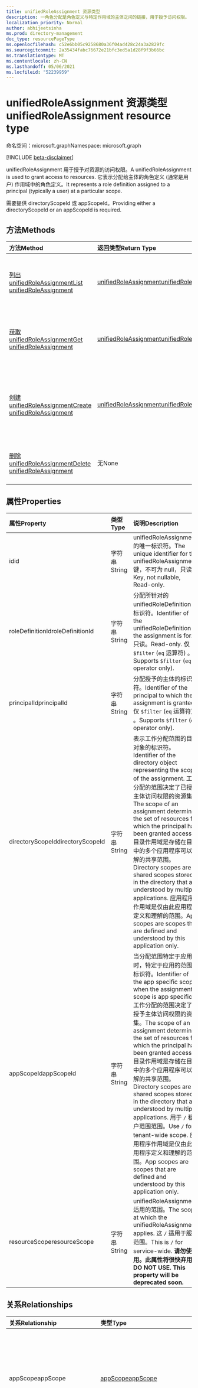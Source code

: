 ```yaml
---
title: unifiedRoleAssignment 资源类型
description: 一角色分配是角色定义与特定作用域的主体之间的链接，用于授予访问权限。
localization_priority: Normal
author: abhijeetsinha
ms.prod: directory-management
doc_type: resourcePageType
ms.openlocfilehash: c52e6bb05c9258680a36f04ad428c24a3a2829fc
ms.sourcegitcommit: 2a35434fabc76672e21bfc3ed5a1d28f9f3b66bc
ms.translationtype: MT
ms.contentlocale: zh-CN
ms.lasthandoff: 05/06/2021
ms.locfileid: "52239959"
---
```

# <a name="unifiedroleassignment-resource-type"></a><span data-ttu-id="0d5d6-103">unifiedRoleAssignment 资源类型</span><span class="sxs-lookup"><span data-stu-id="0d5d6-103">unifiedRoleAssignment resource type</span></span>

<span data-ttu-id="0d5d6-104">命名空间：microsoft.graph</span><span class="sxs-lookup"><span data-stu-id="0d5d6-104">Namespace: microsoft.graph</span></span>

[!INCLUDE [beta-disclaimer](../../includes/beta-disclaimer.md)]

<span data-ttu-id="0d5d6-105">unifiedRoleAssignment 用于授予对资源的访问权限。</span><span class="sxs-lookup"><span data-stu-id="0d5d6-105">A unifiedRoleAssignment is used to grant access to resources.</span></span> <span data-ttu-id="0d5d6-106">它表示分配给主体的角色定义 (通常是用户) 作用域中的角色定义。</span><span class="sxs-lookup"><span data-stu-id="0d5d6-106">It represents a role definition assigned to a principal (typically a user) at a particular scope.</span></span>

<span data-ttu-id="0d5d6-107">需要提供 directoryScopeId 或 appScopeId。</span><span class="sxs-lookup"><span data-stu-id="0d5d6-107">Providing either a directoryScopeId or an appScopeId is required.</span></span>

## <a name="methods"></a><span data-ttu-id="0d5d6-108">方法</span><span class="sxs-lookup"><span data-stu-id="0d5d6-108">Methods</span></span>

| <span data-ttu-id="0d5d6-109">方法</span><span class="sxs-lookup"><span data-stu-id="0d5d6-109">Method</span></span>       | <span data-ttu-id="0d5d6-110">返回类型</span><span class="sxs-lookup"><span data-stu-id="0d5d6-110">Return Type</span></span> | <span data-ttu-id="0d5d6-111">说明</span><span class="sxs-lookup"><span data-stu-id="0d5d6-111">Description</span></span> |
|:-------------|:------------|:------------|
| [<span data-ttu-id="0d5d6-112">列出 unifiedRoleAssignment</span><span class="sxs-lookup"><span data-stu-id="0d5d6-112">List unifiedRoleAssignment</span></span>](../api/rbacapplication-list-roleassignments.md) | [<span data-ttu-id="0d5d6-113">unifiedRoleAssignment</span><span class="sxs-lookup"><span data-stu-id="0d5d6-113">unifiedRoleAssignment</span></span>](unifiedroleassignment.md) | <span data-ttu-id="0d5d6-114">读取 unifiedRoleAssignment 对象及其属性的列表。</span><span class="sxs-lookup"><span data-stu-id="0d5d6-114">Read a list of unifiedRoleAssignment objects and their properties.</span></span> |
| [<span data-ttu-id="0d5d6-115">获取 unifiedRoleAssignment</span><span class="sxs-lookup"><span data-stu-id="0d5d6-115">Get unifiedRoleAssignment</span></span>](../api/unifiedroleassignment-get.md) | [<span data-ttu-id="0d5d6-116">unifiedRoleAssignment</span><span class="sxs-lookup"><span data-stu-id="0d5d6-116">unifiedRoleAssignment</span></span>](unifiedroleassignment.md) | <span data-ttu-id="0d5d6-117">读取 unifiedRoleAssignment 对象的属性和关系。</span><span class="sxs-lookup"><span data-stu-id="0d5d6-117">Read properties and relationships of unifiedRoleAssignment object.</span></span> |
| [<span data-ttu-id="0d5d6-118">创建 unifiedRoleAssignment</span><span class="sxs-lookup"><span data-stu-id="0d5d6-118">Create unifiedRoleAssignment</span></span>](../api/rbacapplication-post-roleassignments.md) | [<span data-ttu-id="0d5d6-119">unifiedRoleAssignment</span><span class="sxs-lookup"><span data-stu-id="0d5d6-119">unifiedRoleAssignment</span></span>](unifiedroleassignment.md) | <span data-ttu-id="0d5d6-120">通过发布到 roleAssignment 集合创建新的 unifiedRoleAssignment。</span><span class="sxs-lookup"><span data-stu-id="0d5d6-120">Create a new unifiedRoleAssignment by posting to the roleAssignment collection.</span></span> |
| [<span data-ttu-id="0d5d6-121">删除 unifiedRoleAssignment</span><span class="sxs-lookup"><span data-stu-id="0d5d6-121">Delete unifiedRoleAssignment</span></span>](../api/unifiedroleassignment-delete.md) | <span data-ttu-id="0d5d6-122">无</span><span class="sxs-lookup"><span data-stu-id="0d5d6-122">None</span></span> | <span data-ttu-id="0d5d6-123">删除 unifiedRoleAssignment 对象。</span><span class="sxs-lookup"><span data-stu-id="0d5d6-123">Delete unifiedRoleAssignment object.</span></span> |

## <a name="properties"></a><span data-ttu-id="0d5d6-124">属性</span><span class="sxs-lookup"><span data-stu-id="0d5d6-124">Properties</span></span>

| <span data-ttu-id="0d5d6-125">属性</span><span class="sxs-lookup"><span data-stu-id="0d5d6-125">Property</span></span>     | <span data-ttu-id="0d5d6-126">类型</span><span class="sxs-lookup"><span data-stu-id="0d5d6-126">Type</span></span>        | <span data-ttu-id="0d5d6-127">说明</span><span class="sxs-lookup"><span data-stu-id="0d5d6-127">Description</span></span> |
|:-------------|:------------|:------------|
|<span data-ttu-id="0d5d6-128">id</span><span class="sxs-lookup"><span data-stu-id="0d5d6-128">id</span></span>|<span data-ttu-id="0d5d6-129">字符串</span><span class="sxs-lookup"><span data-stu-id="0d5d6-129">String</span></span>| <span data-ttu-id="0d5d6-130">unifiedRoleAssignment 的唯一标识符。</span><span class="sxs-lookup"><span data-stu-id="0d5d6-130">The unique identifier for the unifiedRoleAssignment.</span></span> <span data-ttu-id="0d5d6-131">键，不可为 null，只读。</span><span class="sxs-lookup"><span data-stu-id="0d5d6-131">Key, not nullable, Read-only.</span></span> |
|<span data-ttu-id="0d5d6-132">roleDefinitionId</span><span class="sxs-lookup"><span data-stu-id="0d5d6-132">roleDefinitionId</span></span>|<span data-ttu-id="0d5d6-133">字符串</span><span class="sxs-lookup"><span data-stu-id="0d5d6-133">String</span></span>| <span data-ttu-id="0d5d6-134">分配所针对的 unifiedRoleDefinition 的标识符。</span><span class="sxs-lookup"><span data-stu-id="0d5d6-134">Identifier of the unifiedRoleDefinition the assignment is for.</span></span> <span data-ttu-id="0d5d6-135">只读。</span><span class="sxs-lookup"><span data-stu-id="0d5d6-135">Read-only.</span></span> <span data-ttu-id="0d5d6-136">仅 `$filter` (`eq` 运算符) 。</span><span class="sxs-lookup"><span data-stu-id="0d5d6-136">Supports `$filter` (`eq` operator only).</span></span> |
|<span data-ttu-id="0d5d6-137">principalId</span><span class="sxs-lookup"><span data-stu-id="0d5d6-137">principalId</span></span>|<span data-ttu-id="0d5d6-138">字符串</span><span class="sxs-lookup"><span data-stu-id="0d5d6-138">String</span></span>| <span data-ttu-id="0d5d6-139">分配授予的主体的标识符。</span><span class="sxs-lookup"><span data-stu-id="0d5d6-139">Identifier of the principal to which the assignment is granted.</span></span> <span data-ttu-id="0d5d6-140">仅 `$filter` (`eq` 运算符) 。</span><span class="sxs-lookup"><span data-stu-id="0d5d6-140">Supports `$filter` (`eq` operator only).</span></span> |
|<span data-ttu-id="0d5d6-141">directoryScopeId</span><span class="sxs-lookup"><span data-stu-id="0d5d6-141">directoryScopeId</span></span>|<span data-ttu-id="0d5d6-142">字符串</span><span class="sxs-lookup"><span data-stu-id="0d5d6-142">String</span></span>|<span data-ttu-id="0d5d6-143">表示工作分配范围的目录对象的标识符。</span><span class="sxs-lookup"><span data-stu-id="0d5d6-143">Identifier of the directory object representing the scope of the assignment.</span></span> <span data-ttu-id="0d5d6-144">工作分配的范围决定了已授予主体访问权限的资源集。</span><span class="sxs-lookup"><span data-stu-id="0d5d6-144">The scope of an assignment determines the set of resources for which the principal has been granted access.</span></span> <span data-ttu-id="0d5d6-145">目录作用域是存储在目录中的多个应用程序可以理解的共享范围。</span><span class="sxs-lookup"><span data-stu-id="0d5d6-145">Directory scopes are shared scopes stored in the directory that are understood by multiple applications.</span></span> <span data-ttu-id="0d5d6-146">应用程序作用域是仅由此应用程序定义和理解的范围。</span><span class="sxs-lookup"><span data-stu-id="0d5d6-146">App scopes are scopes that are defined and understood by this application only.</span></span>|
|<span data-ttu-id="0d5d6-147">appScopeId</span><span class="sxs-lookup"><span data-stu-id="0d5d6-147">appScopeId</span></span>|<span data-ttu-id="0d5d6-148">字符串</span><span class="sxs-lookup"><span data-stu-id="0d5d6-148">String</span></span>|<span data-ttu-id="0d5d6-149">当分配范围特定于应用时，特定于应用的范围的标识符。</span><span class="sxs-lookup"><span data-stu-id="0d5d6-149">Identifier of the app specific scope when the assignment scope is app specific.</span></span> <span data-ttu-id="0d5d6-150">工作分配的范围决定了已授予主体访问权限的资源集。</span><span class="sxs-lookup"><span data-stu-id="0d5d6-150">The scope of an assignment determines the set of resources for which the principal has been granted access.</span></span> <span data-ttu-id="0d5d6-151">目录作用域是存储在目录中的多个应用程序可以理解的共享范围。</span><span class="sxs-lookup"><span data-stu-id="0d5d6-151">Directory scopes are shared scopes stored in the directory that are understood by multiple applications.</span></span> <span data-ttu-id="0d5d6-152">用于 `/` 租户范围范围。</span><span class="sxs-lookup"><span data-stu-id="0d5d6-152">Use `/` for tenant-wide scope.</span></span> <span data-ttu-id="0d5d6-153">应用程序作用域是仅由此应用程序定义和理解的范围。</span><span class="sxs-lookup"><span data-stu-id="0d5d6-153">App scopes are scopes that are defined and understood by this application only.</span></span>|
|<span data-ttu-id="0d5d6-154">resourceScope</span><span class="sxs-lookup"><span data-stu-id="0d5d6-154">resourceScope</span></span>|<span data-ttu-id="0d5d6-155">字符串</span><span class="sxs-lookup"><span data-stu-id="0d5d6-155">String</span></span>| <span data-ttu-id="0d5d6-156">unifiedRoleAssignment 适用的范围。</span><span class="sxs-lookup"><span data-stu-id="0d5d6-156">The scope at which the unifiedRoleAssignment applies.</span></span> <span data-ttu-id="0d5d6-157">这 `/` 适用于服务范围。</span><span class="sxs-lookup"><span data-stu-id="0d5d6-157">This is `/` for service-wide.</span></span> <span data-ttu-id="0d5d6-158">**请勿使用。此属性将很快弃用。**</span><span class="sxs-lookup"><span data-stu-id="0d5d6-158">**DO NOT USE. This property will be deprecated soon.**</span></span>|

## <a name="relationships"></a><span data-ttu-id="0d5d6-159">关系</span><span class="sxs-lookup"><span data-stu-id="0d5d6-159">Relationships</span></span>

| <span data-ttu-id="0d5d6-160">关系</span><span class="sxs-lookup"><span data-stu-id="0d5d6-160">Relationship</span></span> | <span data-ttu-id="0d5d6-161">类型</span><span class="sxs-lookup"><span data-stu-id="0d5d6-161">Type</span></span>   |<span data-ttu-id="0d5d6-162">说明</span><span class="sxs-lookup"><span data-stu-id="0d5d6-162">Description</span></span>|
|:---------------|:--------|:----------|
|<span data-ttu-id="0d5d6-163">appScope</span><span class="sxs-lookup"><span data-stu-id="0d5d6-163">appScope</span></span>|[<span data-ttu-id="0d5d6-164">appScope</span><span class="sxs-lookup"><span data-stu-id="0d5d6-164">appScope</span></span>](appscope.md)|<span data-ttu-id="0d5d6-165">当分配范围特定于应用时，应用特定范围的详细信息。</span><span class="sxs-lookup"><span data-stu-id="0d5d6-165">Details of the app specific scope when the assignment scope is app specific.</span></span> <span data-ttu-id="0d5d6-166">包含实体。</span><span class="sxs-lookup"><span data-stu-id="0d5d6-166">Containment entity.</span></span> |
|<span data-ttu-id="0d5d6-167">directoryScope</span><span class="sxs-lookup"><span data-stu-id="0d5d6-167">directoryScope</span></span>|[<span data-ttu-id="0d5d6-168">directoryObject</span><span class="sxs-lookup"><span data-stu-id="0d5d6-168">directoryObject</span></span>](directoryobject.md)|<span data-ttu-id="0d5d6-169">分配范围的目录对象。</span><span class="sxs-lookup"><span data-stu-id="0d5d6-169">The directory object that is the scope of the assignment.</span></span> <span data-ttu-id="0d5d6-170">提供，以便调用方可以在获取目录对象的同时使用 `$expand` 角色分配。</span><span class="sxs-lookup"><span data-stu-id="0d5d6-170">Provided so that callers can get the directory object using `$expand` at the same time as getting the role assignment.</span></span> <span data-ttu-id="0d5d6-171">只读。</span><span class="sxs-lookup"><span data-stu-id="0d5d6-171">Read-only.</span></span> <span data-ttu-id="0d5d6-172">支持 `$expand`。</span><span class="sxs-lookup"><span data-stu-id="0d5d6-172">Supports `$expand`.</span></span> |
|<span data-ttu-id="0d5d6-173">principal</span><span class="sxs-lookup"><span data-stu-id="0d5d6-173">principal</span></span>|[<span data-ttu-id="0d5d6-174">directoryObject</span><span class="sxs-lookup"><span data-stu-id="0d5d6-174">directoryObject</span></span>](directoryobject.md)| <span data-ttu-id="0d5d6-175">分配的主体。</span><span class="sxs-lookup"><span data-stu-id="0d5d6-175">The assigned principal.</span></span> <span data-ttu-id="0d5d6-176">提供此权限，以便调用方可以使用 与获取 角色分配 同时 `$expand` 使用。</span><span class="sxs-lookup"><span data-stu-id="0d5d6-176">Provided so that callers can get the principal using `$expand` at the same time as getting the role assignment.</span></span> <span data-ttu-id="0d5d6-177">只读。</span><span class="sxs-lookup"><span data-stu-id="0d5d6-177">Read-only.</span></span> <span data-ttu-id="0d5d6-178">支持 `$expand`。</span><span class="sxs-lookup"><span data-stu-id="0d5d6-178">Supports `$expand`.</span></span> |
|<span data-ttu-id="0d5d6-179">roleDefinition</span><span class="sxs-lookup"><span data-stu-id="0d5d6-179">roleDefinition</span></span>|[<span data-ttu-id="0d5d6-180">unifiedRoleDefinition</span><span class="sxs-lookup"><span data-stu-id="0d5d6-180">unifiedRoleDefinition</span></span>](unifiedroledefinition.md)|<span data-ttu-id="0d5d6-181">分配用于的 roleDefinition。</span><span class="sxs-lookup"><span data-stu-id="0d5d6-181">The roleDefinition the assignment is for.</span></span> <span data-ttu-id="0d5d6-182">提供，以便调用方可以在获取角色定义的同时使用 `$expand` 角色分配。</span><span class="sxs-lookup"><span data-stu-id="0d5d6-182">Provided so that callers can get the role definition using `$expand` at the same time as getting the role assignment.</span></span> <span data-ttu-id="0d5d6-183">**roleDefinition.id** 自动展开。</span><span class="sxs-lookup"><span data-stu-id="0d5d6-183">**roleDefinition.id** will be auto expanded.</span></span> <span data-ttu-id="0d5d6-184">支持 `$expand`。</span><span class="sxs-lookup"><span data-stu-id="0d5d6-184">Supports `$expand`.</span></span> |



## <a name="json-representation"></a><span data-ttu-id="0d5d6-185">JSON 表示形式</span><span class="sxs-lookup"><span data-stu-id="0d5d6-185">JSON representation</span></span>

<span data-ttu-id="0d5d6-186">下面是资源的 JSON 表示形式。</span><span class="sxs-lookup"><span data-stu-id="0d5d6-186">The following is a JSON representation of the resource.</span></span>

<!-- {
  "blockType": "resource",
  "optionalProperties": [

  ],
  "@odata.type": "microsoft.graph.unifiedRoleAssignment",
  "keyProperty": "id"
}-->

```json
{
  "id": "String (identifier)",
  "roleDefinitionId": "String",
  "roleDefinition": {"@odata.type": "microsoft.graph.unifiedRoleDefinition"},
  "principalId": "String",
  "principal": {"@odata.type": "microsoft.graph.directoryObject"},
  "directoryScopeId": "String",
  "directoryScope": {"@odata.type": "microsoft.graph.directoryObject"},
  "appScopeId": "String",
  "appScope": {"@odata.type": "microsoft.graph.appScope"},
  "resourceScope": "String"
}
```

<!-- uuid: 16cd6b66-4b1a-43a1-adaf-3a886856ed98
2019-02-04 14:57:30 UTC -->
<!-- {
  "type": "#page.annotation",
  "description": "unifiedRoleAssignment resource",
  "keywords": "",
  "section": "documentation",
  "tocPath": ""
}-->

